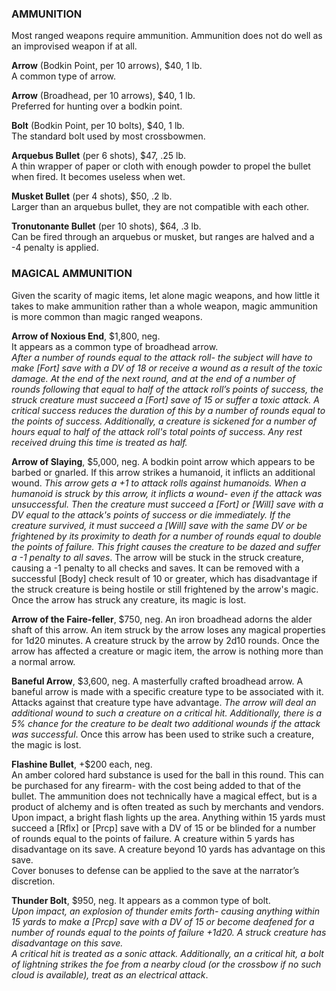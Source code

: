 ### AMMUNITION
Most ranged weapons require ammunition. Ammunition does not do well as an improvised weapon if at all.

**Arrow** (Bodkin Point, per 10 arrows), $40, 1 lb.  
A common type of arrow.

**Arrow** (Broadhead, per 10 arrows), $40, 1 lb.  
Preferred for hunting over a bodkin point.

**Bolt** (Bodkin Point, per 10 bolts), $40, 1 lb.  
The standard bolt used by most crossbowmen.

**Arquebus Bullet** (per 6 shots), $47, .25 lb.  
A thin wrapper of paper or cloth with enough powder to propel the bullet when fired. It becomes useless when wet.

**Musket Bullet** (per 4 shots), $50, .2 lb.  
Larger than an arquebus bullet, they are not compatible with each other.

**Tronutonante Bullet** (per 10 shots), $64, .3 lb.  
Can be fired through an arquebus or musket, but ranges are halved and a -4 penalty is applied.

### MAGICAL AMMUNITION
Given the scarity of magic items, let alone magic weapons, and how little it takes to make ammunition rather than a whole weapon, magic ammunition is more common than magic ranged weapons.

**Arrow of Noxious End**, $1,800, neg.  
It appears as a common type of broadhead arrow.  
_After a number of rounds equal to the attack roll- the subject will have to make [Fort] save with a DV of 18 or receive a wound as a result of the toxic damage. At the end of the next round, and at the end of a number of rounds following that equal to half of the attack roll’s points of success, the struck creature must succeed a [Fort] save of 15 or suffer a toxic attack. A critical success reduces the duration of this by a number of rounds equal to the points of success. Additionally, a creature is sickened for a number of hours equal to half of the attack roll's total points of success. Any rest received druing this time is treated as half._

**Arrow of Slaying**, $5,000, neg.
A bodkin point arrow which appears to be barbed or gnarled. If this arrow strikes a humanoid, it inflicts an additional wound. _This arrow gets a +1 to attack rolls against humanoids. When a humanoid is struck by this arrow, it inflicts a wound- even if the attack was unsuccessful. Then the creature must succeed a [Fort] or [Will] save with a DV equal to the attack's points of success or die immediately. If the creature survived, it must succeed a [Will] save with the same DV or be frightened by its proximity to death for a number of rounds equal to double the points of failure. This fright causes the creature to be dazed and suffer a -1 penalty to all saves_. The arrow will be stuck in the struck creature, causing a -1 penalty to all checks and saves. It can be removed with a successful [Body] check result of 10 or greater, which has disadvantage if the struck creature is being hostile or still frightened by the arrow's magic. Once the arrow has struck any creature, its magic is lost.

**Arrow of the Faire-feller**, $750, neg.
An iron broadhead adorns the alder shaft of this arrow. An item struck by the arrow loses any magical properties for 1d20 minutes. A creature struck by the arrow by 2d10 rounds. Once the arrow has affected a creature or magic item, the arrow is nothing more than a normal arrow.

**Baneful Arrow**, $3,600, neg.
A masterfully crafted broadhead arrow. A baneful arrow is made with a specific creature type to be associated with it. Attacks against that creature type have advantage. _The arrow will deal an additional wound to such a creature on a critical hit. Additionally, there is a 5% chance for the creature to be dealt two additional wounds if the attack was successful_. Once this arrow has been used to strike such a creature, the magic is lost.

**Flashine Bullet**, +$200 each, neg.  
An amber colored hard substance is used for the ball in this round. This can be purchased for any firearm- with the cost being added to that of the bullet. The ammunition does not technically have a magical effect, but is a product of alchemy and is often treated as such by merchants and vendors.  
Upon impact, a bright flash lights up the area. Anything within 15 yards must succeed a [Rflx] or [Prcp] save with a DV of 15 or be blinded for a number of rounds equal to the points of failure. A creature within 5 yards has disadvantage on its save. A creature beyond 10 yards has advantage on this save.  
Cover bonuses to defense can be applied to the save at the narrator’s discretion.  

**Thunder Bolt**, $950, neg.
It appears as a common type of bolt.  
_Upon impact, an explosion of thunder emits forth- causing anything within 15 yards to make a [Prcp] save with a DV of 15 or become deafened for a number of rounds equal to the points of failure +1d20. A struck creature has disadvantage on this save.  
A critical hit is treated as a sonic attack. Additionally, an a critical hit, a bolt of lightning strikes the foe from a nearby cloud (or the crossbow if no such cloud is available), treat as an electrical attack_.
